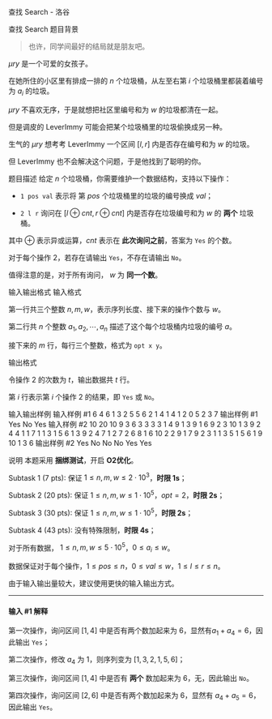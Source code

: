 



查找 Search - 洛谷














查找 Search
题目背景
>   也许，同学间最好的结局就是朋友吧。

$\mu ry$ 是一个可爱的女孩子。

在她所住的小区里有排成一排的 $n$ 个垃圾桶，从左至右第 $i$ 个垃圾桶里都装着编号为 $a_i$ 的垃圾。

$\mu ry$ 不喜欢无序，于是就想把社区里编号和为 $w$ 的垃圾都清在一起。

但是调皮的 $\text{LeverImmy}$ 可能会把某个垃圾桶里的垃圾偷换成另一种。

生气的 $\mu ry$ 想考考 $\text{LeverImmy}$ 一个区间 $[l, r]$ 内是否存在编号和为 $w$ 的垃圾。

但 $\text{LeverImmy}$ 也不会解决这个问题，于是他找到了聪明的你。

题目描述
给定 $n$ 个垃圾桶，你需要维护一个数据结构，支持以下操作：

-   `1 pos val` 表示将 第 $pos$ 个垃圾桶里的垃圾的编号换成 $val$；

-   `2 l r` 询问在 $[l\oplus cnt, r\oplus cnt]$ 内是否存在垃圾编号和为 $w$ 的 **两个** 垃圾桶。

其中 $\oplus$ 表示异或运算，$cnt$ 表示在 **此次询问之前**，答案为 `Yes` 的个数。

对于每个操作 2，若存在请输出 `Yes`，不存在请输出 `No`。

值得注意的是，对于所有询问， $w$ 为 **同一个数**。

输入输出格式
输入格式

第一行共三个整数 $n, m, w$，表示序列长度、接下来的操作个数与 $w$。

第二行共 $n$ 个整数 $a_1, a_2, \cdots, a_n$ 描述了这个每个垃圾桶内垃圾的编号 $a$。

接下来的 $m$ 行，每行三个整数，格式为 `opt x y`。

输出格式

令操作 2 的次数为 $t$，输出数据共 $t$ 行。

第 $i$ 行表示第 $i$ 个操作 2 的结果，即 `Yes` 或 `No`。

输入输出样例
输入样例 #1
6 4 6
1 3 2 5 5 6
2 1 4
1 4 1
2 0 5
2 3 7
输出样例 #1
Yes
No
Yes
输入样例 #2
10 20 10
9 3 6 3 3 3 3 1 4 9
1 3 9
1 6 9
2 3 10
1 3 9
2 4 4
1 1 7
1 1 3
1 5 6
1 3 9
2 4 7
1 2 7
2 6 8
1 6 10
2 2 9
1 7 9
2 3 1
1 3 5
1 5 6
1 9 10
1 3 6
输出样例 #2
Yes
No
No
No
Yes
Yes

说明
本题采用 **捆绑测试**，开启 **O2优化**。

$\text{Subtask 1 (7 pts)}:$ 保证 $1 \le n, m, w \le 2\cdot10^3$，**时限 $1\text{s}$**；

$\text{Subtask 2 (20 pts)}:$ 保证 $1 \le n, m, w \le 1\cdot10^5$，$opt = 2$，**时限 $2\text{s}$**；

$\text{Subtask 3 (30 pts)}:$ 保证 $1 \le n, m, w \le 1\cdot10^5$，**时限 $2\text{s}$**；

$\text{Subtask 4 (43 pts)}:$ 没有特殊限制，**时限 $4\text{s}$**；

对于所有数据， $1 \le n, m, w \le 5\cdot10^5$，$0 \le a_i \le w$。

数据保证对于每个操作，$1 \le pos \le n$，$0 \le val \le w$，$1 \le l \le r \le n$。

由于输入输出量较大，建议使用更快的输入输出方式。

---

#### 输入 #1 解释

第一次操作，询问区间 $[1, 4]$ 中是否有两个数加起来为 $6$，显然有$a_1 + a_4 = 6$，因此输出 `Yes`；

第二次操作，修改 $a_4$ 为 $1$，则序列变为 $[1, 3, 2, 1, 5, 6]$；

第三次操作，询问区间 $[1, 4]$ 中是否有 **两个** 数加起来为 $6$，无，因此输出 `No`。

第四次操作，询问区间 $[2, 6]$ 中是否有两个数加起来为 $6$，显然有 $a_4 + a_5 = 6$，因此输出 `Yes`。







